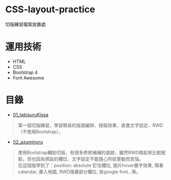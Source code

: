 # CSS-layout-practice
切版練習檔案放置處

# 運用技術
* HTML
* CSS
* Bootstrap 4
* Font Awesome

# 目錄
* [01_tabisuruKissa](https://hitanyah.github.io/CSS-layout-practice/01_tabisuruKissa/index.html) 
>第一個切版練習，學習簡易的版面編排、按鈕效果、直書文字設定、RWD（不使用Bootstrap）。
* [02_azuminoru](https://hitanyah.github.io/CSS-layout-practice/02_azuminoru/index.html)
>使用Bootstrap輔助切版，有很多修修補補的痕跡，雖然RWD做起來比較輕鬆，但也因為預設的欄位、文字設定不能隨心所欲更動而苦惱。<br />在這個版學到了：position: absolute 釘住欄位, 圖片hover疊字效果, 陽春calendar, 置入地圖, RWD隱藏部分欄位, 掛google font...等。